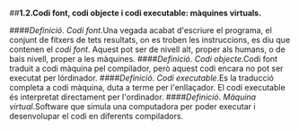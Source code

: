 ##**1.2.Codi font, codi objecte i codi executable: màquines virtuals.**

####*Definició*. *Codi font*.Una vegada acabat d'escriure el programa, el conjunt de fitxers de tets resultats, on es troben les instruccions, es diu que contenen el *codi font*. Aquest pot ser de nivell alt, proper als humans, o de bais nivell, proper a les màquines.
####*Definició*. *Codi objecte*.Codi font traduit a codi màquina pel compilador, però aquest codi encara no pot ser executat per lórdinador.
####*Definició*. *Codi executable*.Es la traducció completa a codi màquina, duta a terme per l'enllaçador. El codi executable és interpretat directament per l'ordinador.
####*Definició*. *Màquina virtual*.Software que simula una computadora per poder executar i desenvolupar el codi en diferents compiladors.
